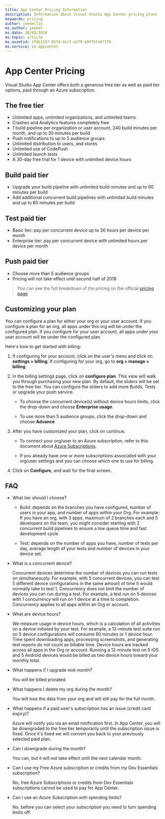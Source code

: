 ```yaml
---
title: App Center Pricing Information
description: Information about Visual Studio App Center pricing plans
keywords: pricing
author: joemellin
ms.author: joemel
ms.date: 10/03/2018
ms.topic: article
ms.assetid: 1f8b1157-0574-4cc7-a278-a9ff5fa67178
ms.service: vs-appcenter
---
```


# App Center Pricing

Visual Studio App Center offers both a generous free tier as well as paid tier options, paid through an Azure subscription. 
## The free tier

- Unlimited apps, unlimited organizations, and unlimited teams
- Crashes and Analytics features completely free 
- 1 build pipeline per organization or user account, 240 build minutes per month, and up to 30 minutes per build
- Push notifications to up to 5 audience groups
- Unlimited distribution to users, and stores
- Unlimited use of CodePush
- Unlimited launch tests
- A 30-day free trial for 1 device with unlimited device hours 

## Build paid tier 

- Upgrade your build pipeline with unlimited build minutes and up to 60 minutes per build 
- Add additional concurrent build pipelines with unlimited build minutes and up to 60 minutes per build 
  
## Test paid tier 
  
- Basic tier: pay per concurrent device up to 30 hours per device per month 
- Enterprise tier: pay per concurrent device with unlimited hours per device per month

## Push paid tier 

- Choose more than 5 audience groups 
- Pricing will not take effect until second half of 2018


> You can see the full breakdown of the pricing on the official [pricing page](https://www.visualstudio.com/app-center/pricing)    

## Customizing your plan

You can configure a plan for either your org or your user account. If you configure a plan for an org, all apps under this org will be under the configured plan. If you configure for your user account, all apps under your user account will be under the configured plan.

Here's how to get started with billing:

1. If configuring for your account, click on the user's menu and click on **settings > billing**. If configuring for your org, go to **org > manage > billing**. 
   
2. In the billing settings page, click on **configure plan**.
   This view will walk you through purchasing your new plan. By default, the sliders will be set to the free tier. 
   You can configure the sliders to add more Builds, Tests or upgrade your push service. 

   - To choose the concurrent device(s) without device hours limits, click the drop-down and choose **Enterprise usage**. 

   - To use more than 5 audience groups, click the drop-down and choose **Advance** 
 
3. After you have customized your plan, click on continue.

   - To connect your org/user to an Azure subscription, refer to this document about [Azure Subscriptions](~/general/azure-subscriptions/index.md).

   - If you already have one or more subscriptions associated with your org/user settings and you can choose which one to use for billing.

4. Click on **Configure**, and wait for the final screen.

## FAQ

- What tier should I choose?

  - Build: depends on the branches you have configured, number of users in your app, and number of apps within your Org. For example: If you have an org, with 3 apps, maximum of 2 branches each and 5 developers on the team, you might consider starting with 2 concurrent build pipelines to ensure a low queue time and fast development cycle. 

  - Test: depends on the number of apps you have, number of tests per day, average length of your tests and number of devices in your device set. 

- What is a concurrent device?

  Concurrent devices determine the number of devices you can run tests on simultaneously. For example, with 5 concurrent devices, you can test 5 different device configurations in the same amount of time it would normally take to test 1. Concurrency does not limit the number of devices you can run during a test. For example, a test run on 5 devices with 1 concurrency will run on 1 device at a time to completion. Concurrency applies to all apps within an Org or account.

- What are device hours?

  We measure usage in device hours, which is a calculation of all activities on a device initiated by your test. For example, a 12-minute test suite run on 5 device configurations will consume 60 minutes or 1 device hour. Time spent downloading apps, processing screenshots, and generating test reports do not count as billable time. Device hours are tracked across all apps in the Org or account. Running a 12-minute test on 5 iOS and 5 Android devices would be billed as two device hours toward your monthly total.

- What happens if I upgrade mid-month?

  You will be billed prorated. 

- What happens I delete my org during the month?

  You will lose the data from your org and will still pay for the full month.

- What happens if a paid user's subscription has an issue (credit card expiry)? 

  Azure will notify you via an email notification first. In App Center, you will be downgraded to the free tier temporarily until the subscription issue is fixed. Once it's fixed we will convert you back to your previously selected paid plan.

- Can I downgrade during the month? 

  You can, but it will not take effect until the next calendar month. 

- Can I use my Free Azure subscription or credits from my Dev Essentials subscription?

  No, free Azure Subscriptions or credits from Dev Essentials subscriptions cannot be used to pay for App Center.

- Can I use an Azure Subscription with spending limits?

  No, before you can select your subscription you need to turn spending limits off.
